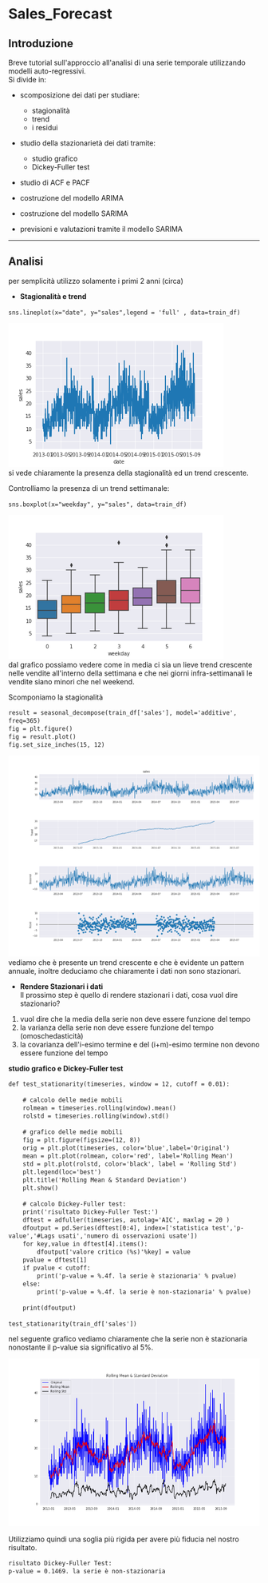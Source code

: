 # Sales_Forecast

## Introduzione
Breve tutorial sull'approccio all'analisi di una serie temporale utilizzando modelli auto-regressivi.\
Si divide in:
- scomposizione dei dati per studiare:
  - stagionalità 
  - trend
  - i residui
  
- studio della stazionarietà dei dati tramite:
  - studio grafico
  - Dickey-Fuller test

- studio di ACF e PACF

- costruzione del modello ARIMA

- costruzione del modello SARIMA

- previsioni e valutazioni tramite il modello SARIMA

 ---
 
 ## Analisi
 
 per semplicità utilizzo solamente i primi 2 anni (circa) 
 
 - **Stagionalità e trend**
 
`sns.lineplot(x="date", y="sales",legend = 'full' , data=train_df)`

![](example.png)\
si vede chiaramente la presenza della stagionalità ed un trend crescente. 

Controlliamo la presenza di un trend settimanale:

`sns.boxplot(x="weekday", y="sales", data=train_df)`

![](image2.png) \
dal grafico possiamo vedere come in media ci sia un lieve trend crescente nelle vendite all'interno della settimana e che nei giorni infra-settimanali le vendite siano minori che nel weekend. 

Scomponiamo la stagionalità 

```
result = seasonal_decompose(train_df['sales'], model='additive', freq=365)
fig = plt.figure()
fig = result.plot()
fig.set_size_inches(15, 12)
```
![](image3.png)\
vediamo che è presente un trend crescente e che è evidente un pattern annuale, inoltre deduciamo che chiaramente i dati non sono stazionari.

- **Rendere Stazionari i dati**\
Il prossimo step è quello di rendere stazionari i dati, cosa vuol dire stazionario?
1. vuol dire che la media della serie non deve essere funzione del tempo
2. la varianza della serie non deve essere funzione del tempo (omoschedasticità)
3. la covarianza dell'i-esimo termine e del (i+m)-esimo termine non devono essere funzione del tempo

**studio grafico e Dickey-Fuller test**
```
def test_stationarity(timeseries, window = 12, cutoff = 0.01):

    # calcolo delle medie mobili
    rolmean = timeseries.rolling(window).mean()
    rolstd = timeseries.rolling(window).std()

    # grafico delle medie mobili
    fig = plt.figure(figsize=(12, 8))
    orig = plt.plot(timeseries, color='blue',label='Original')
    mean = plt.plot(rolmean, color='red', label='Rolling Mean')
    std = plt.plot(rolstd, color='black', label = 'Rolling Std')
    plt.legend(loc='best')
    plt.title('Rolling Mean & Standard Deviation')
    plt.show()

    # calcolo Dickey-Fuller test:
    print('risultato Dickey-Fuller Test:')
    dftest = adfuller(timeseries, autolag='AIC', maxlag = 20 )
    dfoutput = pd.Series(dftest[0:4], index=['statistica test','p-value','#Lags usati','numero di osservazioni usate'])
    for key,value in dftest[4].items():
        dfoutput['valore critico (%s)'%key] = value
    pvalue = dftest[1]
    if pvalue < cutoff:
        print('p-value = %.4f. la serie è stazionaria' % pvalue)
    else:
        print('p-value = %.4f. la serie è non-stazionaria' % pvalue)

    print(dfoutput)

test_stationarity(train_df['sales'])
```

nel seguente grafico vediamo chiaramente che la serie non è stazionaria nonostante il p-value sia significativo al 5%.

![](image4.png)

Utilizziamo quindi una soglia più rigida per avere più fiducia nel nostro risultato.
```
risultato Dickey-Fuller Test:
p-value = 0.1469. la serie è non-stazionaria
```
